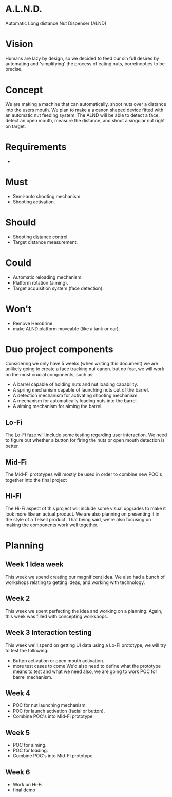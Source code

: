 # A.L.N.D. 
Automatic Long distance Nut Dispenser (ALND)

# Vision
Humans are lazy by design, so we decided to feed our sin full desires by automating and 'simplifying' the process of eating nuts, borrelnootjes to be precise.

# Concept
We are making a machine that can automatically. 
shoot nuts over a distance into the users mouth. 
We plan to make a a canon shaped device fitted with an automatic nut feeding system. 
The ALND will be able to detect a face, detect an open mouth, measure the distance, and shoot a singular nut right on target.

# Requirements
- 

# Must
- Semi-auto shooting mechanism.
- Shooting activation.

# Should
- Shooting distance control.
- Target distance measurement.

# Could
- Automatic reloading mechanism.
- Platform rotation (aiming).
- Target acquisition system (face detection).

# Won't
- Remove Herobrine.
- make ALND platform moveable (like a tank or car).

# Duo project components 
Considering we only have 5 weeks (when writing this document) we are unlikely going to create a face tracking nut canon. 
but no fear, we will work on the most crucial components, such as:
- A barrel capable of holding nuts and nut loading capability.
- A spring mechanism capable of launching nuts out of the barrel.
- A detection mechanism for activating shooting mechanism.
- A mechanism for automatically loading nuts into the barrel.
- A aiming mechanism for aiming the barrel.


## Lo-Fi
The Lo-Fi faze will include some testing  regarding user interaction. 
We need to figure out whether a button for firing the nuts or open mouth detection is better.

## Mid-Fi
The Mid-Fi prototypes will mostly be used in order to combine new POC's together into the final project

## Hi-Fi
The Hi-Fi aspect of this project will include some visual upgrades to make it look more like an actual product. 
We are also planning on presenting it in the style of a Telsell product.
That being said, we're also focusing on making the components work well together.

# Planning

## Week 1 Idea week
This week we spend creating our magnificent idea.
We also had a bunch of workshops relating to getting ideas, and working with technology.

## Week 2 
This week we spent perfecting the idea and working on a planning.
Again, this week was filled with concepting workshops.
## Week 3 Interaction testing
This week we'll spend on getting UI data using a Lo-Fi prototype, we will try to test the following:
- Button activation or open mouth activation.
- more test cases to come
We'd also need to define what the prototype means to test and what we need
also, we are going to work POC for barrel mechanism.
## Week 4
- POC for nut launching mechanism.
- POC for launch activation (facial or button).
- Combine POC's into Mid-Fi prototype

## Week 5
- POC for aiming.
- POC for loading.
- Combine POC's into Mid-Fi prototype
## Week 6
- Work on Hi-Fi
- final demo
